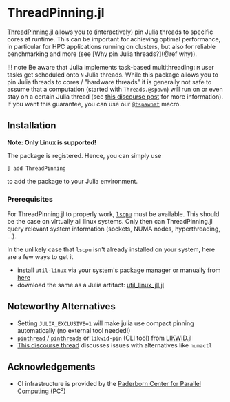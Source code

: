 # ThreadPinning.jl

[ThreadPinning.jl](https://github.com/carstenbauer/ThreadPinning.jl/) allows you to (interactively) pin Julia threads to specific cores at runtime. This can be important for achieving optimal performance, in particular for HPC applications running on clusters, but also for reliable benchmarking and more (see [Why pin Julia threads?](@ref why)).

!!! note
    Be aware that Julia implements task-based multithreading: `M` user tasks get scheduled onto `N` Julia threads.
    While this package allows you to pin Julia threads to cores / "hardware threads" it is generally not
    safe to assume that a computation (started with `Threads.@spawn`) will run on or even stay on a certain Julia thread (see [this discourse post](https://discourse.julialang.org/t/julia-1-7-says-it-can-switch-the-thread-your-task-is-on-how-often-does-that-happen-and-how-can-it-be-disabled/75373/4?u=carstenbauer) for more information). If you want this guarantee, you can use our [`@tspawnat`](@ref) macro.

## Installation

**Note: Only Linux is supported!**

The package is registered. Hence, you can simply use
```
] add ThreadPinning
```
to add the package to your Julia environment.

### Prerequisites

For ThreadPinning.jl to properly work, [`lscpu`](https://man7.org/linux/man-pages/man1/lscpu.1.html) must be available. This should be the case on virtually all linux systems. Only then can ThreadPinning.jl query relevant system information (sockets, NUMA nodes, hyperthreading, ...).

In the unlikely case that `lscpu` isn't already installed on your system, here are a few ways to get it
* install `util-linux` via your system's package manager or manually from [here](https://mirrors.edge.kernel.org/pub/linux/utils/util-linux/)
* download the same as a Julia artifact: [util_linux_jll.jl](https://github.com/JuliaBinaryWrappers/util_linux_jll.jl)

## Noteworthy Alternatives

* Setting `JULIA_EXCLUSIVE=1` will make julia use compact pinning automatically (no external tool needed!)
* [`pinthread` / `pinthreads`](https://juliaperf.github.io/LIKWID.jl/dev/examples/dynamic_pinning/) or `likwid-pin` (CLI tool) from [LIKWID.jl](https://github.com/JuliaPerf/LIKWID.jl)
* [This discourse thread](https://discourse.julialang.org/t/thread-affinitization-pinning-julia-threads-to-cores/58069/5) discusses issues with alternatives like `numactl`

## Acknowledgements

* CI infrastructure is provided by the [Paderborn Center for Parallel Computing (PC²)](https://pc2.uni-paderborn.de/)
